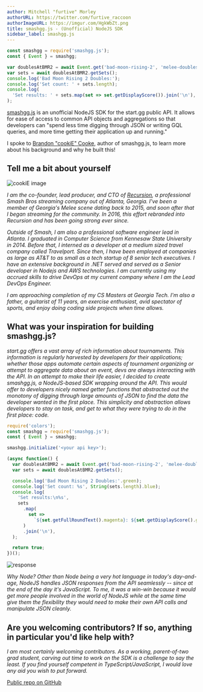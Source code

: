```yaml
---
author: Mitchell "furtive" Morley
authorURL: https://twitter.com/furtive_raccoon
authorImageURL: https://imgur.com/HgkWbZt.png
title: smashgg.js - (Unofficial) NodeJS SDK
sidebar_label: smashgg.js
---
```


```js
const smashgg = require('smashgg.js');
const { Event } = smashgg;

var doublesAtBMR2 = await Event.get('bad-moon-rising-2', 'melee-doubles');
var sets = await doublesAtBMR2.getSets();
console.log('Bad Moon Rising 2 Doubles:');
console.log('Set count: ' + sets.length);
console.log(
  'Set results: ' + sets.map(set => set.getDisplayScore()).join('\n'),
);
```

<a href="https://www.npmjs.com/package/smashgg.js" target="_blank">smashgg.js</a> is an unofficial NodeJS SDK for the start.gg public API.
It allows for ease of access to common API objects and aggregations so that developers can "spend less time digging through JSON or writing
GQL queries, and more time getting their application up and running."

<!--truncate-->

I spoke to <a href="https://twitter.com/cookieissmashin" target="_blank">Brandon "cookiE" Cooke</a>, author of smashgg.js, to learn more about
his background and why he built this!

## Tell me a bit about yourself

![cookiE image](https://imgur.com/LRNxjOB.jpg)

_I am the co-founder, lead producer, and CTO of <a href="http://recursion.gg/" target="_blank">Recursion</a>, a professional Smash Bros
streaming company out of Atlanta, Georgia.
I've been a member of Georgia's Melee scene dating back to 2015, and soon after that I began streaming for the community.
In 2016, this effort rebranded into Recursion and has been going strong ever since._

_Outside of Smash, I am also a professional software engineer lead in Atlanta.
I graduated in Computer Science from Kennesaw State University in 2014.
Before that, I interned as a developer at a medium sized travel company called Travelport.
Since then, I have been employed at companies as large as AT&T to as small as a tech startup of 8 senior tech executives.
I have an extensive background in .NET served and served as a Senior developer in Nodejs and AWS technologies.
I am currently using my accrued skills to drive DevOps at my current company where I am the Lead DevOps Engineer._

_I am approaching completion of my CS Masters at Georgia Tech.
I'm also a father, a guitarist of 11 years, an exercise enthusiast, avid spectator of sports, and enjoy doing coding side projects when time
allows._

## What was your inspiration for building smashgg.js?

_start.gg offers a vast array of rich information about tournaments.
This information is regularly harvested by developers for their applications; whether those apps automate certain aspects of tournament organizing
or attempt to aggregate data about an event, devs are always interacting with the API.
In an attempt to make their life easier, I decided to create smashgg.js, a NodeJS-based SDK wrapping around the API.
This would offer to developers nicely named getter functions that abstracted out the monotony of digging through large amounts of JSON to find the data
the developer wanted in the first place.
This simplicity and abstraction allows developers to stay on task, and get to what they were trying to do in the first place: code._

```js
require('colors');
const smashgg = require('smashgg.js');
const { Event } = smashgg;

smashgg.initialize('<your api key>');

(async function() {
  var doublesAtBMR2 = await Event.get('bad-moon-rising-2', 'melee-doubles');
  var sets = await doublesAtBMR2.getSets();

  console.log('Bad Moon Rising 2 Doubles:'.green);
  console.log('Set count: %s', String(sets.length).blue);
  console.log(
    'Set results:\n%s',
    sets
      .map(
        set =>
          `${set.getFullRoundText().magenta}: ${set.getDisplayScore().green}`,
      )
      .join('\n'),
  );

  return true;
})();
```

![response](https://imgur.com/2UrfKCH.png)

_Why Node?
Other than Node being a very hot language in today's day-and-age, NodeJS handles JSON responses from the API seamlessly -- since at the end of the day it's
JavaScript.
To me, it was a win-win because it would get more people involved in the world of NodeJS while at the same time give them the flexibility they would need to
make their own API calls and manipulate JSON cleanly._

## Are you welcoming contributors? If so, anything in particular you'd like help with?

_I am most certainly welcoming contributors.
As a working, parent-of-two grad student, carving out time to work on the SDK is a challenge to say the least.
If you find yourself competent in TypeScript/JavaScript, I would love any aid you wish to put forward._

<a href="https://github.com/BrandonCookeDev/smashgg.js/blob/master/README.md" target="_blank">Public repo on GitHub</a>
